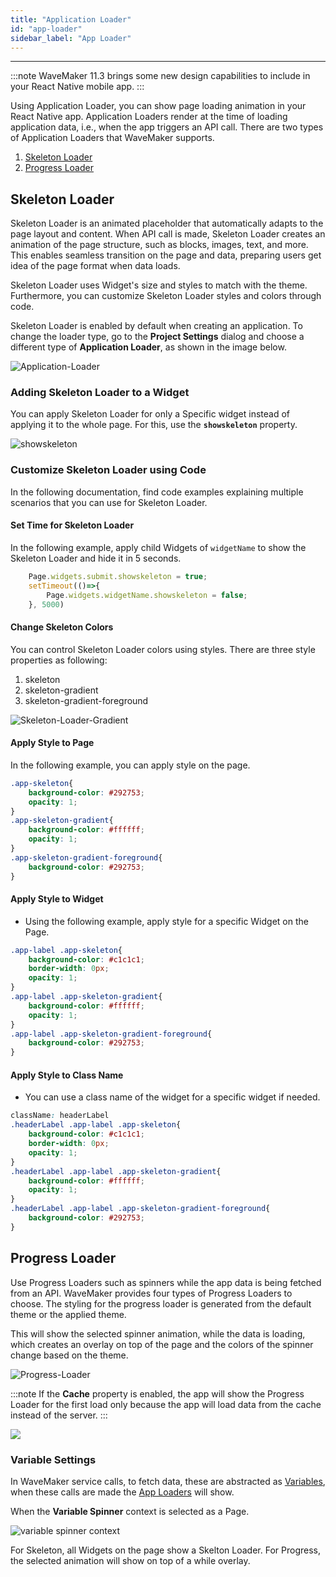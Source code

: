 ```yaml
---
title: "Application Loader"
id: "app-loader"
sidebar_label: "App Loader"
---
```

---

:::note
WaveMaker 11.3 brings some new design capabilities to include in your React Native mobile app. 
:::

Using Application Loader, you can show page loading animation in your React Native app. Application Loaders render at the time of loading application data, i.e., when the app triggers an API call. There are two types of Application Loaders that WaveMaker supports. 

1. [Skeleton Loader](#skeleton-loader)
2. [Progress Loader](#progress-loader)

## Skeleton Loader

Skeleton Loader is an animated placeholder that automatically adapts to the page layout and content. When API call is made, Skeleton Loader creates an animation of the page structure, such as blocks, images, text, and more. This enables seamless transition on the page and data, preparing users get idea of the page format when data loads.

Skeleton Loader uses Widget's size and styles to match with the theme. Furthermore, you can customize Skeleton Loader styles and colors through code.

Skeleton Loader is enabled by default when creating an application. To change the loader type, go to the **Project Settings** dialog and choose a different type of **Application Loader**, as shown in the image below.

![Application-Loader](/learn/assets/appLoaders.gif)

### Adding Skeleton Loader to a Widget

You can apply Skeleton Loader for only a Specific widget instead of applying it to the whole page. For this, use the **`showskeleton`** property.

![showskeleton](/learn/assets/showSkeleton.gif)

### Customize Skeleton Loader using Code

In the following documentation, find code examples explaining multiple scenarios that you can use for Skeleton Loader.

#### Set Time for Skeleton Loader 

In the following example, apply child Widgets of `widgetName` to show the Skeleton Loader and hide it in 5 seconds.

```js
    Page.widgets.submit.showskeleton = true; 
    setTimeout(()=>{
        Page.widgets.widgetName.showskeleton = false; 
    }, 5000)
```

#### Change Skeleton Colors

You can control Skeleton Loader colors using styles. There are three style properties as following: 

1. skeleton
2. skeleton-gradient
3. skeleton-gradient-foreground

![Skeleton-Loader-Gradient](/learn/assets/skeleton.png)

#### Apply Style to Page 

In the following example, you can apply style on the page.

```css
.app-skeleton{
    background-color: #292753;
    opacity: 1;
}
.app-skeleton-gradient{
    background-color: #ffffff;
    opacity: 1;
}
.app-skeleton-gradient-foreground{
    background-color: #292753;
}
```

#### Apply Style to Widget 

- Using the following example, apply style for a specific Widget on the Page.

```css
.app-label .app-skeleton{
    background-color: #c1c1c1;
    border-width: 0px;
    opacity: 1;
}
.app-label .app-skeleton-gradient{
    background-color: #ffffff;
    opacity: 1;
}
.app-label .app-skeleton-gradient-foreground{
    background-color: #292753;
}
```

#### Apply Style to Class Name

- You can use a class name of the widget for a specific widget if needed.

```css
className: headerLabel
.headerLabel .app-label .app-skeleton{
    background-color: #c1c1c1;
    border-width: 0px;
    opacity: 1;
}
.headerLabel .app-label .app-skeleton-gradient{
    background-color: #ffffff;
    opacity: 1;
}
.headerLabel .app-label .app-skeleton-gradient-foreground{
    background-color: #292753;
}
```

## Progress Loader

Use Progress Loaders such as spinners while the app data is being fetched from an API. WaveMaker provides four types of Progress Loaders to choose. The styling for the progress loader is generated from the default theme or the applied theme.

This will show the selected spinner animation, while the data is loading, which creates an overlay on top of the page and the colors of the spinner change based on the theme.

![Progress-Loader](/learn/assets/progressLoaders.gif)

:::note
If the **Cache** property is enabled, the app will show the Progress Loader for the first load only because the app will load data from the cache instead of the server.
:::

![](/learn/assets/page-cache-rn.png)

### Variable Settings

In WaveMaker service calls, to fetch data, these are abstracted as [Variables](/learn/app-development/variables/), when these calls are made the [App Loaders](#application-loader) will show.

When the **Variable Spinner** context is selected as a Page.

![variable spinner context](/learn/assets/variable-spinner-context.png)

For Skeleton, all Widgets on the page show a Skelton Loader.
For Progress, the selected animation will show on top of a while overlay.



